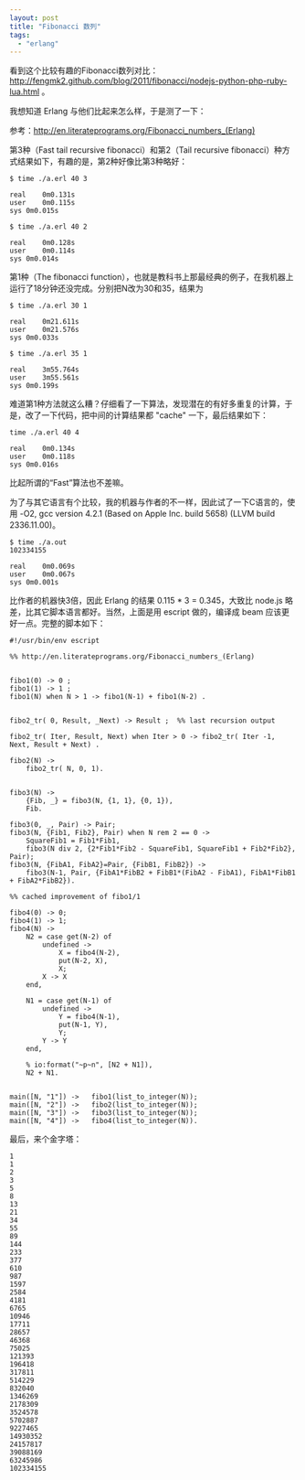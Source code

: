 ```yaml
---
layout: post
title: "Fibonacci 数列"
tags:
  - "erlang"
---
```



看到这个比较有趣的Fibonacci数列对比： <http://fengmk2.github.com/blog/2011/fibonacci/nodejs-python-php-ruby-lua.html> 。

我想知道 Erlang 与他们比起来怎么样，于是测了一下：

参考：<http://en.literateprograms.org/Fibonacci_numbers_(Erlang)>

第3种（Fast tail recursive fibonacci）和第2（Tail recursive fibonacci）种方式结果如下，有趣的是，第2种好像比第3种略好：

	$ time ./a.erl 40 3

	real	0m0.131s
	user	0m0.115s
	sys	0m0.015s
	
	$ time ./a.erl 40 2

	real	0m0.128s
	user	0m0.114s
	sys	0m0.014s


第1种（The fibonacci function），也就是教科书上那最经典的例子，在我机器上运行了18分钟还没完成。分别把N改为30和35，结果为

	$ time ./a.erl 30 1

	real	0m21.611s
	user	0m21.576s
	sys	0m0.033s

	$ time ./a.erl 35 1

	real	3m55.764s
	user	3m55.561s
	sys	0m0.199s


难道第1种方法就这么糟？仔细看了一下算法，发现潜在的有好多重复的计算，于是，改了一下代码，把中间的计算结果都 "cache" 一下，最后结果如下：

	time ./a.erl 40 4

	real	0m0.134s
	user	0m0.118s
	sys	0m0.016s 

比起所谓的“Fast”算法也不差嘛。

为了与其它语言有个比较，我的机器与作者的不一样，因此试了一下C语言的，使用 -O2, gcc version 4.2.1 (Based on Apple Inc. build 5658) (LLVM build 2336.11.00)。

	$ time ./a.out 
	102334155

	real	0m0.069s
	user	0m0.067s
	sys	0m0.001s

比作者的机器快3倍，因此 Erlang 的结果 0.115 * 3 = 0.345，大致比 node.js 略差，比其它脚本语言都好。当然，上面是用 escript 做的，编译成 beam 应该更好一点。完整的脚本如下：

```
#!/usr/bin/env escript

%% http://en.literateprograms.org/Fibonacci_numbers_(Erlang)


fibo1(0) -> 0 ;
fibo1(1) -> 1 ;
fibo1(N) when N > 1 -> fibo1(N-1) + fibo1(N-2) .


fibo2_tr( 0, Result, _Next) -> Result ;  %% last recursion output

fibo2_tr( Iter, Result, Next) when Iter > 0 -> fibo2_tr( Iter -1, Next, Result + Next) .

fibo2(N) -> 
	fibo2_tr( N, 0, 1).


fibo3(N) ->
    {Fib, _} = fibo3(N, {1, 1}, {0, 1}),
    Fib.

fibo3(0, _, Pair) -> Pair;
fibo3(N, {Fib1, Fib2}, Pair) when N rem 2 == 0 ->
    SquareFib1 = Fib1*Fib1,
    fibo3(N div 2, {2*Fib1*Fib2 - SquareFib1, SquareFib1 + Fib2*Fib2}, Pair);
fibo3(N, {FibA1, FibA2}=Pair, {FibB1, FibB2}) ->
    fibo3(N-1, Pair, {FibA1*FibB2 + FibB1*(FibA2 - FibA1), FibA1*FibB1 + FibA2*FibB2}).

%% cached improvement of fibo1/1

fibo4(0) -> 0;
fibo4(1) -> 1;
fibo4(N) ->
	N2 = case get(N-2) of
		undefined ->
			X = fibo4(N-2),
			put(N-2, X),
			X;
		X -> X
	end,

	N1 = case get(N-1) of
		undefined ->
			Y = fibo4(N-1),
			put(N-1, Y),
			Y;
		Y -> Y
	end,
	
	% io:format("~p~n", [N2 + N1]),
	N2 + N1.


main([N, "1"]) ->	fibo1(list_to_integer(N));
main([N, "2"]) ->	fibo2(list_to_integer(N));
main([N, "3"]) ->	fibo3(list_to_integer(N));
main([N, "4"]) ->	fibo4(list_to_integer(N)).

```

最后，来个金字塔：

```
1
1
2
3
5
8
13
21
34
55
89
144
233
377
610
987
1597
2584
4181
6765
10946
17711
28657
46368
75025
121393
196418
317811
514229
832040
1346269
2178309
3524578
5702887
9227465
14930352
24157817
39088169
63245986
102334155

```
